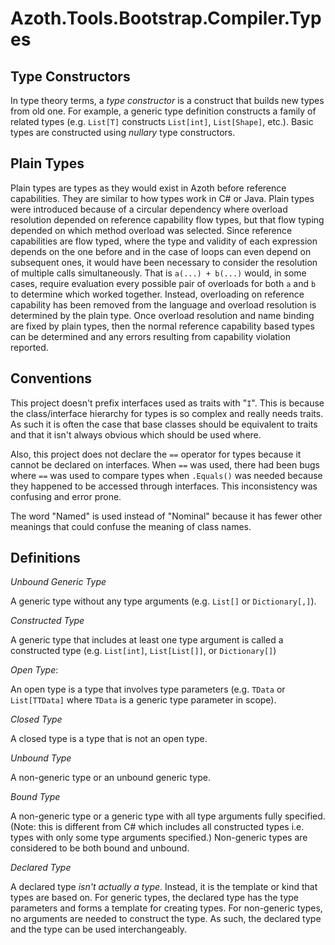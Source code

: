 # Azoth.Tools.Bootstrap.Compiler.Types

## Type Constructors

In type theory terms, a *type constructor* is a construct that builds new types from old one. For
example, a generic type definition constructs a family of related types (e.g. `List[T]` constructs
`List[int]`, `List[Shape]`, etc.). Basic types are constructed using *nullary* type constructors.

## Plain Types

Plain types are types as they would exist in Azoth before reference capabilities. They are similar
to how types work in C# or Java. Plain types were introduced because of a circular dependency where
overload resolution depended on reference capability flow types, but that flow typing depended on
which method overload was selected. Since reference capabilities are flow typed, where the type and
validity of each expression depends on the one before and in the case of loops can even depend on
subsequent ones, it would have been necessary to consider the resolution of multiple calls
simultaneously. That is `a(...) + b(...)` would, in some cases, require evaluation every possible
pair of overloads for both `a` and `b` to determine which worked together. Instead, overloading on
reference capability has been removed from the language and overload resolution is determined by the
plain type. Once overload resolution and name binding are fixed by plain types, then the normal
reference capability based types can be determined and any errors resulting from capability
violation reported.

## Conventions

This project doesn't prefix interfaces used as traits with "`I`". This is because the
class/interface hierarchy for types is so complex and really needs traits. As such it is often the
case that base classes should be equivalent to traits and that it isn't always obvious which should
be used where.

Also, this project does not declare the `==` operator for types because it cannot be declared on
interfaces. When `==` was used, there had been bugs where `==` was used to compare types when
`.Equals()` was needed because they happened to be accessed through interfaces. This inconsistency
was confusing and error prone.

The word "Named" is used instead of "Nominal" because it has fewer other meanings that could confuse
the meaning of class names.

## Definitions

*Unbound Generic Type*

A generic type without any type arguments (e.g. `List[]` or `Dictionary[,]`).

*Constructed Type*

A generic type that includes at least one type argument is called a constructed type (e.g.
`List[int]`, `List[List[]]`, or `Dictionary[]`)

*Open Type*:

An open type is a type that involves type parameters (e.g. `TData` or `List[TTData]` where `TData`
is a generic type parameter in scope).

*Closed Type*

A closed type is a type that is not an open type.

*Unbound Type*

A non-generic type or an unbound generic type.

*Bound Type*

A non-generic type or a generic type with all type arguments fully specified. (Note: this is
different from C# which includes all constructed types i.e. types with only some type arguments
specified.) Non-generic types are considered to be both bound and unbound.

*Declared Type*

A declared type *isn't actually a type*. Instead, it is the template or kind that types are based
on. For generic types, the declared type has the type parameters and forms a template for creating
types. For non-generic types, no arguments are needed to construct the type. As such, the declared
type and the type can be used interchangeably.
